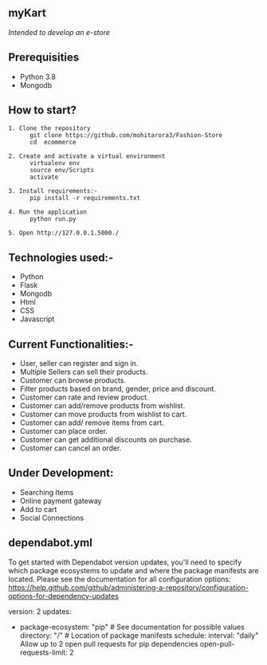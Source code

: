    ## myKart
   *Intended to develop an e-store*


## Prerequisities
- Python 3.8
- Mongodb

## How to start?
```
1. Clone the repository
      git clone https://github.com/mohitarora3/Fashion-Store
      cd  ecommerce

2. Create and activate a virtual environment
      virtualenv env 
      source env/Scripts
      activate
   
3. Install requirements:-
      pip install -r requirements.txt
    
4. Run the application
      python run.py
      
5. Open http://127.0.0.1.5000./

```

## Technologies used:-
 - Python
 - Flask
 - Mongodb
 - Html
 - CSS
 - Javascript


 ## Current Functionalities:-
- User, seller can register and sign in.
- Multiple Sellers can sell their products.
- Customer can browse products.
- Filter products based on brand, gender, price and discount.
- Customer can rate and review product.
- Customer can add/remove products from wishlist.
- Customer can move products from wishlist to cart.
- Customer can add/ remove items from cart.
- Customer can place order.
- Customer can get additional discounts on purchase.
- Customer can cancel an order.

## Under Development:
- Searching Items
- Online payment gateway
- Add to cart
- Social Connections

## dependabot.yml
 To get started with Dependabot version updates, you'll need to specify which
 package ecosystems to update and where the package manifests are located.
 Please see the documentation for all configuration options:
 https://help.github.com/github/administering-a-repository/configuration-options-for-dependency-updates

 version: 2
 updates:
   - package-ecosystem: "pip" # See documentation for possible values
     directory: "/" # Location of package manifests
     schedule:
       interval: "daily"
     Allow up to 2 open pull requests for pip dependencies
     open-pull-requests-limit: 2
